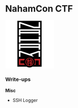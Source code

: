 # NahamCon CTF

<img src="NahamCon-Logo.png" style="zoom: 15%;" />



### Write-ups

**Misc**

- SSH Logger

